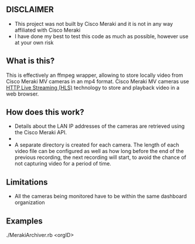 ## DISCLAIMER
- This project was not built by Cisco Meraki and it is not in any way affiliated with Cisco Meraki
- I have done my best to test this code as much as possible, however use at your own risk


## What is this?
This is effectively an ffmpeg wrapper, allowing to store locally video from Cisco Meraki MV cameras in an mp4 format. Cisco Meraki MV cameras use [HTTP Live Streaming (HLS)](https://en.wikipedia.org/wiki/HTTP_Live_Streaming) technology to store and playback video in a web browser.


## How does this work?
- Details about the LAN IP addresses of the cameras are retrieved using the Cisco Meraki API.
-
- A separate directory is created for each camera. The length of each video file can be configured as well as how long before the end of the previous recording, the next recording will start, to avoid the chance of not capturing video for a period of time.


## Limitations
- All the cameras being monitored have to be within the same dashboard organization


## Examples

./MerakiArchiver.rb \<orgID\>
